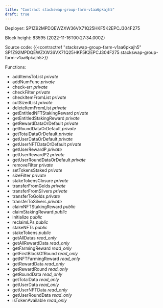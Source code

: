 ```yaml
---
title: "Contract stackswap-group-farm-v1aa6pkajh5"
draft: true
---
```

Deployer: SP1Z92MPDQEWZXW36VX71Q25HKF5K2EPCJ304F275


 



Block height: 83595 (2022-11-16T00:27:34.000Z)

Source code: {{<contractref "stackswap-group-farm-v1aa6pkajh5" SP1Z92MPDQEWZXW36VX71Q25HKF5K2EPCJ304F275 stackswap-group-farm-v1aa6pkajh5>}}

Functions:

* addItemsToList _private_
* addNumFunc _private_
* check-err _private_
* checkFilter _private_
* checkItemFromList _private_
* cutSizedList _private_
* deleteItemFromList _private_
* getEntitledNFTStakingReward _private_
* getEntitledStakingReward _private_
* getRewardDataOrDefault _private_
* getRoundDataOrDefault _private_
* getTotalDataOrDefault _private_
* getUserDataOrDefault _private_
* getUserNFTDataOrDefault _private_
* getUserRewardP _private_
* getUserRewardP2 _private_
* getUserRoundDataOrDefault _private_
* removeFilter _private_
* setTokensStaked _private_
* sizeFilter _private_
* stakeTokensClosure _private_
* transferFromGolds _private_
* transferFromSilvers _private_
* transferToGolds _private_
* transferToSilvers _private_
* claimNFTStakingReward _public_
* claimStakingReward _public_
* initialize _public_
* reclaimLPs _public_
* stakeNFTs _public_
* stakeTokens _public_
* getAllDatas _read_only_
* getAllRewardData _read_only_
* getFarmingReward _read_only_
* getFirstBlockOfRound _read_only_
* getNFTFarmingReward _read_only_
* getRewardData _read_only_
* getRewardRound _read_only_
* getRoundData _read_only_
* getTotalData _read_only_
* getUserData _read_only_
* getUserNFTData _read_only_
* getUserRoundData _read_only_
* isTokenAvailable _read_only_

